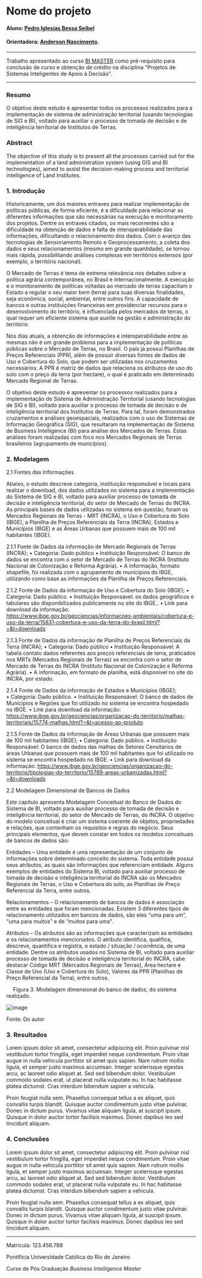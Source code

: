 <!-- antes de enviar a versão final, solicitamos que todos os comentários, colocados para orientação ao aluno, sejam removidos do arquivo -->
# Nome do projeto

#### Aluno: [Pedro Iglesias Bessa Seibel]([https://github.com/Pedro-Seibel])
#### Orientadora: [Anderson Nascimento](https://github.com/insightds).

---

Trabalho apresentado ao curso [BI MASTER](https://ica.puc-rio.ai/bi-master) como pré-requisito para conclusão de curso e obtenção de crédito na disciplina "Projetos de Sistemas Inteligentes de Apoio à Decisão".

<!-- para os links a seguir, caso os arquivos estejam no mesmo repositório que este README, não há necessidade de incluir o link completo: basta incluir o nome do arquivo, com extensão, que o GitHub completa o link corretamente -->

---

### Resumo

<!-- trocar o texto abaixo pelo resumo do trabalho, em português -->

O objetivo deste estudo é apresentar todos os processos realizados para a implementação de sistema de administração territorial (usando tecnologias de SIG e BI), voltado para auxiliar o processo de tomada de decisão e de inteligência territorial de Institutos de Terras.

### Abstract <!-- Opcional! Caso não aplicável, remover esta seção -->

<!-- trocar o texto abaixo pelo resumo do trabalho, em inglês -->

The objective of this study is to present all the processes carried out for the implementation of a land administration system (using GIS and BI technologies), aimed to assist the decision-making process and territorial intelligence of Land Institutes.

### 1. Introdução

Historicamente, um dos maiores entraves para realizar implementação de políticas públicas, de forma eficiente, é a dificuldade para relacionar as diferentes informações que são necessárias na execução e monitoramento dos projetos. Dentre os entraves citados, os mais recorrentes são a dificuldade na obtenção de dados e falta de interoperabilidade das informações, dificultando o relacionamento dos dados. Com o avanço das tecnologias de Sensoriamento Remoto e Geoprocessamento, a coleta dos dados e seus relacionamentos (mesmo em grande quantidade), se tornou mais rápida, possibilitando análises complexas em territórios extensos (por exemplo, o território nacional). 

O Mercado de Terras é tema de extrema relevância nos debates sobre a política agrária contemporânea, no Brasil e internacionalmente. A execução e o monitoramento de políticas voltadas ao mercado de terras capacitam o Estado a regular o seu maior bem (terra) para suas diversas finalidades, seja econômica, social, ambiental, entre outros fins. A capacidade de bancos e outras instituições financeiras em providenciar recursos para o desenvolvimento do território, é influenciada pelos mercados de terras, o qual requer um eficiente sistema que auxilie na gestão e administração do território.

Nos dias atuais, a obtenção de informações e interoperabilidade entre as mesmas não é um grande problema para a implementação de políticas públicas sobre o Mercado de Terras, no Brasil. O país já possui Planilhas de Preços Referenciais (PPR), além de possuir diversas fontes de dados de Uso e Cobertura do Solo, que podem ser utilizadas nos cruzamentos necessários. A PPR é matriz de dados que relaciona os atributos de uso do solo com o preço da terra (por hectare), o qual é praticado em determinado Mercado Regional de Terras.

O objetivo deste estudo é apresentar os processos realizados para a implementação de Sistema de Administração Territorial (usando tecnologias de SIG e BI), voltado para auxiliar o processo de tomada de decisão e de inteligência territorial dos Institutos de Terras. Para tal, foram demonstrados cruzamentos e análises geoespaciais, realizados com o uso de Sistemas de Informação Geográfica (SIG), que resultaram na implementação de Sistema de Business Intelligence (BI) para análise dos Mercados de Terras. Estas análises foram realizadas com foco nos Mercados Regionais de Terras brasileiros (agrupamento de municípios).

### 2. Modelagem

2.1 Fontes das Informações

Abaixo, o estudo descreve categoria, instituição responsável e locais para realizar o download, dos dados utilizados no sistema para a implementação do Sistema de SIG e BI, voltado para auxiliar processo de tomada de decisão e inteligência territorial, do setor de Mercado de Terras do INCRA. As principais bases de dados utilizadas no sistema em questão, foram os Mercados Regionais de Terras - MRT (INCRA), o Uso e Cobertura do Solo (IBGE), a Planilha de Preços Referenciais da Terra (INCRA), Estados e Municípios (IBGE) e as Áreas Urbanas que possuem mais de 100 mil habitantes (IBGE).

2.1.1 Fonte de Dados da informação de Mercado Regionais de Terras (INCRA);
•	Categoria: Dado público
•	Instituição Responsável: O banco de dados se encontra com o setor de Mercado de Terras do INCRA (Instituto Nacional de Colonização e Reforma Agrária).
•	A informação, formato shapefile, foi realizada com o agrupamento de municípios do IBGE, utilizando como base as informações da Planilha de Preços Referenciais.

2.1.2 Fonte de Dados da informação de Uso e Cobertura do Solo (IBGE);
•	Categoria: Dado público.
•	Instituição Responsável: os dados geográficos e tabulares são disponibilizados publicamente no site do IBGE..
•	Link para download da informação:
	https://www.ibge.gov.br/geociencias/informacoes-ambientais/cobertura-e-uso-da-terra/15831-cobertura-e-uso-da-terra-do-brasil.html?=&t=downloads

2.1.3 Fonte de Dados da informação de Planilha de Preços Referenciais da Terra (INCRA);
•	Categoria: Dado público
•	Instituição Responsável: A tabela contato dados referentes aos preços referenciais de terra, praticados nos MRTs (Mercados Regionais de Terras) se encontra com o setor de Mercado de Terras do INCRA (Instituto Nacional de Colonização e Reforma Agrária).
•	A informação, em formato de planilha, está disponível no site do INCRA, por estado.

2.1.4 Fonte de Dados da informação de Estados e Municípios (IBGE);  
•	Categoria: Dado público.
•	Instituição Responsável: O banco de dados de Municípios e Regiões que foi utilizado no sistema se encontra hospedado no IBGE.
•	Link para download da informação:
	https://www.ibge.gov.br/geociencias/organizacao-do-territorio/malhas-territoriais/15774-malhas.html?=&t=acesso-ao-produto

2.1.5 Fonte de Dados da informação de Áreas Urbanas que possuem mais de 100 mil habitantes (IBGE);
•	Categoria: Dado público.
•	Instituição Responsável: O banco de dados das malhas de Setores Censitários de áreas Urbanas que possuem mais de 100 mil habitantes que foi utilizado no sistema se encontra hospedado no IBGE.
•	Link para download da informação:
	https://www.ibge.gov.br/geociencias/organizacao-do-territorio/tipologias-do-territorio/15789-areas-urbanizadas.html?=&t=downloads

2.2 Modelagem Dimensional de Bancos de Dados

Este capítulo apresenta Modelagem Conceitual do Banco de Dados do Sistema de BI, voltado para auxiliar processo de tomada de decisão e inteligência territorial, do setor de Mercado de Terras, do INCRA. O objetivo do modelo conceitual é criar um sistema coerente de objetos, propriedades e relações, que contenham os requisitos e regras do negócio. Seus principais elementos, que devem constar em todos os modelos conceituais de bancos de dados são:

Entidades – Uma entidade é uma representação de um conjunto de informações sobre determinado conceito do sistema. Toda entidade possui seus atributos, as quais são informações que referenciam entidade. Alguns exemplos de entidades do Sistema BI, voltado para auxiliar processo de tomada de decisão e inteligência territorial do INCRA são os Mercados Regionais de Terras, o Uso e Cobertura do solo, as Planilhas de Preço Referencial da Terra, entre outros.

Relacionamentos – O relacionamento de bancos de dados é associação entre as entidades que foram mencionadas. Existem 3 diferentes tipos de relacionamento utilizados em bancos de dados, são eles “uma para um”, “uma para muitos” e de “muitos para uma”.

Atributos – Os atributos são as informações que caracterizam as entidades e os relacionamentos mencionados. O atributo identifica, qualifica, descreve, quantifica e registra, o estado / situação / ocorrência, de uma entidade. Dentre os atributos usados no Sistema de BI, voltado para auxiliar processo de tomada de decisão e inteligência territorial do INCRA, cabe destacar Código MRT (Mercados Regionais de Terras), Área hectare e Classe de Uso (Uso e Cobertura do Solo), Valores da PPR (Planilhas de Preço Referencial da Terra), entre outros.

 
Figura 3. Modelagem dimensional do banco de dados, do sistema realizado.

![image](https://user-images.githubusercontent.com/114953233/193696470-e7369c3c-d307-4cb7-a5f7-6f9a00631a24.png)

Fonte: Do autor

### 3. Resultados

Lorem ipsum dolor sit amet, consectetur adipiscing elit. Proin pulvinar nisl vestibulum tortor fringilla, eget imperdiet neque condimentum. Proin vitae augue in nulla vehicula porttitor sit amet quis sapien. Nam rutrum mollis ligula, et semper justo maximus accumsan. Integer scelerisque egestas arcu, ac laoreet odio aliquet at. Sed sed bibendum dolor. Vestibulum commodo sodales erat, ut placerat nulla vulputate eu. In hac habitasse platea dictumst. Cras interdum bibendum sapien a vehicula.

Proin feugiat nulla sem. Phasellus consequat tellus a ex aliquet, quis convallis turpis blandit. Quisque auctor condimentum justo vitae pulvinar. Donec in dictum purus. Vivamus vitae aliquam ligula, at suscipit ipsum. Quisque in dolor auctor tortor facilisis maximus. Donec dapibus leo sed tincidunt aliquam.

### 4. Conclusões

Lorem ipsum dolor sit amet, consectetur adipiscing elit. Proin pulvinar nisl vestibulum tortor fringilla, eget imperdiet neque condimentum. Proin vitae augue in nulla vehicula porttitor sit amet quis sapien. Nam rutrum mollis ligula, et semper justo maximus accumsan. Integer scelerisque egestas arcu, ac laoreet odio aliquet at. Sed sed bibendum dolor. Vestibulum commodo sodales erat, ut placerat nulla vulputate eu. In hac habitasse platea dictumst. Cras interdum bibendum sapien a vehicula.

Proin feugiat nulla sem. Phasellus consequat tellus a ex aliquet, quis convallis turpis blandit. Quisque auctor condimentum justo vitae pulvinar. Donec in dictum purus. Vivamus vitae aliquam ligula, at suscipit ipsum. Quisque in dolor auctor tortor facilisis maximus. Donec dapibus leo sed tincidunt aliquam.

---

Matrícula: 123.456.789

Pontifícia Universidade Católica do Rio de Janeiro

Curso de Pós Graduação *Business Intelligence Master*
